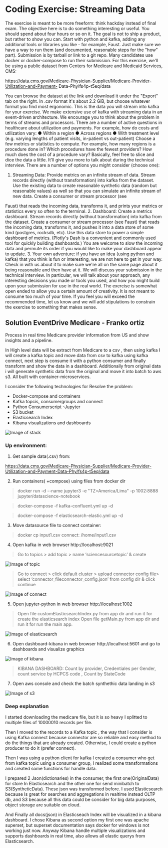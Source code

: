 # Coding Exercise: Streaming Data

The exercise is meant to be more freeform: think hackday instead of final exam. The objective
here is to do something interesting or useful. You should spend about four hours or so on it.
The goal is not to ship a product, but rather to show you can.
Start with python and kafka, adding any additional tools or libraries you like - for example, Faust.
Just make sure we have a way to run them (and documented, reasonable steps for the "how"
part). Submission is by tarball or link to a git repo. Many candidates use docker or
docker-compose to run their submission.
For this exercise, we'll be using a public dataset from Centers for Medicare and Medicaid
Services, CMS:

https://data.cms.gov/Medicare-Physician-Supplier/Medicare-Provider-Utilization-and-Payment-
Data-Phy/fs4p-t5eq/data

You can browse the dataset at the link and download it under the "Export" tab on the right. In
.csv format it's about 2.2 GiB, but choose whatever format you find most ergonomic.
This is the data you will stream into kafka for your exercise. We make extensive use of kafka
with streaming data in an event-driven architecture. We encourage you to think about the
problem in terms of streams and processors.
There are a number of active questions in healthcare about utilization and payments. For
example, how do costs and utilization vary:
● Within a region
● Across regions
● With treatment level (e.g. varying lengths of patient visits, in-patient vs out-patient)
Choose a few metrics or statistics to compute. For example, how many regions is a procedure
done in? Which procedures have the fewest providers? How much does the cost of a
procedure vary? Basically, feel free to slice and dice the data a little. It'll give you more to talk
about during the technical interview.
There are a number of options you might consider (choose one):
1. Streaming Data: Provide metrics on an infinite stream of data. Stream records directly
(without transformation) into kafka from the dataset. Use the existing data to create
reasonable synthetic data (random but reasonable values) as well so that you can
simulate an infinite stream of new data. Create a consumer or stream processor (see

Faust) that reads the incoming data, transforms it, and prints your metrics or statistics
every so often to the terminal.
2. Dashboard: Create a metrics dashboard. Stream records directly (without
transformation) into kafka from the dataset. Create a consumer or stream processor
(see Faust) that reads the incoming data, transforms it, and pushes it into a data store of
some kind (postgres, rocksdb, etc). Use this data store to power a simple dashboard of
metrics. (Plotly's Dash is a convenient and commonly used tool for quickly building
dashboards.) You are welcome to slow the incoming data and permute its order if you
would like to make your dashboard appear to update.
3. Your own adventure: if you have an idea (using python and kafka) that you think is fun or
interesting, we are not here to get in your way. Check in with us about it to make sure
we're all on the same page about it being reasonable and then have at it.
We will discuss your submission in the technical interview. In particular, we will talk about your
approach, any interesting decisions you made or tools you used, and how you might build upon
your submission for use in the real world.
The exercise is somewhat open ended to allow you a certain amount of creativity. It is not
meant to consume too much of your time. If you feel you will exceed the recommended time,
let us know and we will add stipulations to constrain the exercise to something that makes
sense.

## Solution EventDrive Medicare - Franko ortiz

Process in real time Medicare provider information from US and show insights and a pipeline.

In High level data will be extract from Medicare to a csv , then using kafka I will create a kafka topic and move data from csv to kafka using kafka connect, next step is consume it with a python consumer and finally transform and show the data in a dashboard. Additionally from original data i will generate synthetic data from the original and move it into batch to aws s3. All built with container-microservices.

I consider the following technologies for Resolve the problem:

*	Docker-compose and containers
*	Kafka topcis, consumergroups and connect
*	Python Consumerscript -Jupyter
*	S3 bucket
*	Elasticsearch Index
*	Kibana visualizations and dashboards
 
![Image of stack](/img/frankoScienceDiagram.png)

### Up environment:

1. Get sample data(.csv) from:

https://data.cms.gov/Medicare-Physician-Supplier/Medicare-Provider-Utilization-and-Payment-Data-Phy/fs4p-t5eq/data

2. Run containers( +compose) using files from docker dir

>docker run -d --name jupyter3 -e "TZ=America/Lima" -p 1002:8888 jupyter/datascience-notebook

>docker-compose -f kafka-confluent.yml up -d

>docker-compose -f elasticsearch-elastic.yml up -d

3. Move datasource file to connect container: 

>docker cp input1.csv connect: /home/input1.csv

4. Open kafka in web browser http://localhost:9021

>Go to topics > add topic > name ‘sciencesourcetopic’ & create

![Image of topic](/img/createtopic.png)

>Go to connect > click default cluster > upload connector config file> select  ‘connector_fileconnector_config.json’ from config dir & click continue

![Image of connect](/img/kafkaconnect.png)

5. Open jupyter-python in web browser http://localhost:1002

>Open file customElasticsearchIndex.py from app dir and run it for create the elasticsearch index
>Open file getMain.py from app dir and run it for run the main app.

![Image of elasticsearch](/img/FromKafka_ToElasticserach.png)

6. Open dashboard-kibana in web browser http://localhost:5601 and go to dashboards and visualize graphics

![Image of kibana](/img/FrankoDashboard.png)
> KIBANA DASHBOARD: Count by provider, Credentiales per Gender, count service by HCPCS code , Count by StateCode

7. Open aws console and check the batch synthethic data landing in s3

![Image of s3](/img/SyntheticDataS3.png)

### Deep explanation

I started downloading the medicare file, but it is so heavy I splitted to multiple files of 10000010 records per file.

Then I moved to the records to a Kafka topic  , the way that I consider is using Kafka connect because connector are so reliable and easy method to do the things that are already created. Otherwise, I could create a python producer to do it (prefer connect).

Then I was using a python client for kafka I created a consumer who get from kafka topic using a consumer group, I realized some transformations and created some functions for handle data.

I prepared 2 Json(dictionaries) in the consumer, the first one(OriginalData) for store In Elasticsearch and the other one for send minibatch to S3(SyntheticData). These json was transformed before. I used Elasticsearch because Is great for searches and aggregations in realtime instead OLTP db, and S3 because all this data could be consider for big data purposes, object storage are suitable on cloud.

And Finally all docs(json) in Elasticseach Index will be visualized in a kibana dashboard. I chose Kibana as second option my first one was apache superset, but superset documentation says docker for windows is not working just now. Anyway Kibana handle multiple visualizations and supports dashboards in real time, also  allows all elastic querys from Elasticsearch. 


